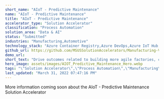 ```yaml
---
short_name: "AIoT - Predictive Maintenance"
name: "AIoT - Predictive Maintenance"
title: "AIoT - Predictive Maintenance"
accelerator_type: "Solution Accelerator"
classification: "Process Automation"
solution_area: "Data & AI"
status: "Submitted"
industries: "Manufacturing,Automotive"
technology_stack: "Azure Container Registry,Azure DevOps,Azure IoT Hub,Azure KeyVault,Azure Machine Learning,Azure SQL,Azure Storage,Cognitive Services,Docker,Power BI,Python"
github_url: https://github.com/MSUSSolutionAccelerators/Manufacturing-Vision-Solution-Accelerator-AMD64
demo_url: 
short_text: "Drive outcomes related to building more agile factories, creating more resilient supply chains, and transforming workforces"
hero_image: assets/images/AIOT_Predictive_Maintenance_Hero.webp
tags: "\"Solution Accelerator\",\"Process Automation\",\"Manufacturing\",\"Automotive\",\"Azure Container Registry\",\"Azure DevOps\",\"Azure IoT Hub\",\"Azure KeyVault\",\"Azure Machine Learning\",\"Azure SQL\",\"Azure Storage\",\"Cognitive Services\",\"Docker\",\"Power BI\",\"Python\""
last_updated: "March 31, 2022 07:47:16 PM"
---
```

More information coming soon about the AIoT - Predictive Maintenance Solution Accelerator